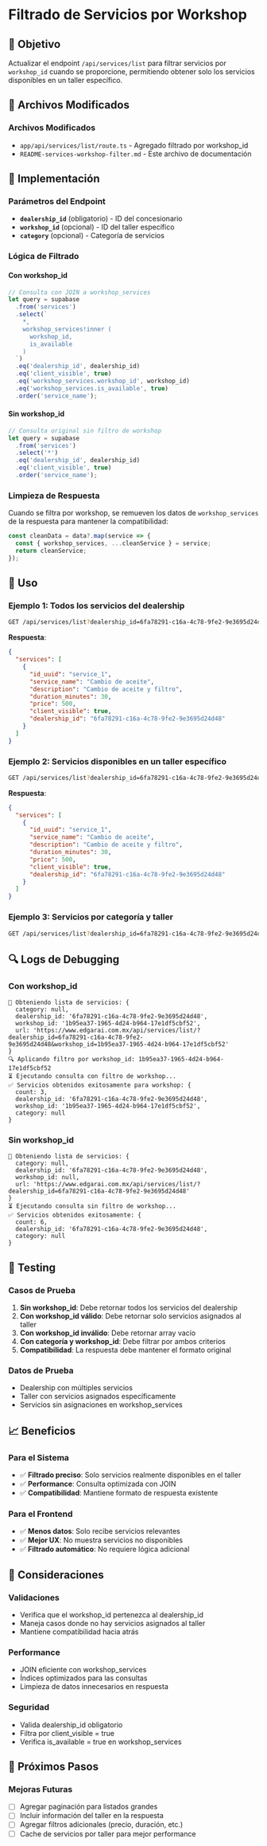 # Filtrado de Servicios por Workshop

## 🎯 Objetivo
Actualizar el endpoint `/api/services/list` para filtrar servicios por `workshop_id` cuando se proporcione, permitiendo obtener solo los servicios disponibles en un taller específico.

## 📁 Archivos Modificados

### Archivos Modificados
- `app/api/services/list/route.ts` - Agregado filtrado por workshop_id
- `README-services-workshop-filter.md` - Este archivo de documentación

## 🚀 Implementación

### Parámetros del Endpoint
- **`dealership_id`** (obligatorio) - ID del concesionario
- **`workshop_id`** (opcional) - ID del taller específico
- **`category`** (opcional) - Categoría de servicios

### Lógica de Filtrado

#### Con workshop_id
```typescript
// Consulta con JOIN a workshop_services
let query = supabase
  .from('services')
  .select(`
    *,
    workshop_services!inner (
      workshop_id,
      is_available
    )
  `)
  .eq('dealership_id', dealership_id)
  .eq('client_visible', true)
  .eq('workshop_services.workshop_id', workshop_id)
  .eq('workshop_services.is_available', true)
  .order('service_name');
```

#### Sin workshop_id
```typescript
// Consulta original sin filtro de workshop
let query = supabase
  .from('services')
  .select('*')
  .eq('dealership_id', dealership_id)
  .eq('client_visible', true)
  .order('service_name');
```

### Limpieza de Respuesta
Cuando se filtra por workshop, se remueven los datos de `workshop_services` de la respuesta para mantener la compatibilidad:

```typescript
const cleanData = data?.map(service => {
  const { workshop_services, ...cleanService } = service;
  return cleanService;
});
```

## 📡 Uso

### Ejemplo 1: Todos los servicios del dealership
```bash
GET /api/services/list?dealership_id=6fa78291-c16a-4c78-9fe2-9e3695d24d48
```

**Respuesta**:
```json
{
  "services": [
    {
      "id_uuid": "service_1",
      "service_name": "Cambio de aceite",
      "description": "Cambio de aceite y filtro",
      "duration_minutes": 30,
      "price": 500,
      "client_visible": true,
      "dealership_id": "6fa78291-c16a-4c78-9fe2-9e3695d24d48"
    }
  ]
}
```

### Ejemplo 2: Servicios disponibles en un taller específico
```bash
GET /api/services/list?dealership_id=6fa78291-c16a-4c78-9fe2-9e3695d24d48&workshop_id=1b95ea37-1965-4d24-b964-17e1df5cbf52
```

**Respuesta**:
```json
{
  "services": [
    {
      "id_uuid": "service_1",
      "service_name": "Cambio de aceite",
      "description": "Cambio de aceite y filtro",
      "duration_minutes": 30,
      "price": 500,
      "client_visible": true,
      "dealership_id": "6fa78291-c16a-4c78-9fe2-9e3695d24d48"
    }
  ]
}
```

### Ejemplo 3: Servicios por categoría y taller
```bash
GET /api/services/list?dealership_id=6fa78291-c16a-4c78-9fe2-9e3695d24d48&workshop_id=1b95ea37-1965-4d24-b964-17e1df5cbf52&category=mantenimiento
```

## 🔍 Logs de Debugging

### Con workshop_id
```
🔧 Obteniendo lista de servicios: {
  category: null,
  dealership_id: '6fa78291-c16a-4c78-9fe2-9e3695d24d48',
  workshop_id: '1b95ea37-1965-4d24-b964-17e1df5cbf52',
  url: 'https://www.edgarai.com.mx/api/services/list/?dealership_id=6fa78291-c16a-4c78-9fe2-9e3695d24d48&workshop_id=1b95ea37-1965-4d24-b964-17e1df5cbf52'
}
🔍 Aplicando filtro por workshop_id: 1b95ea37-1965-4d24-b964-17e1df5cbf52
⏳ Ejecutando consulta con filtro de workshop...
✅ Servicios obtenidos exitosamente para workshop: {
  count: 3,
  dealership_id: '6fa78291-c16a-4c78-9fe2-9e3695d24d48',
  workshop_id: '1b95ea37-1965-4d24-b964-17e1df5cbf52',
  category: null
}
```

### Sin workshop_id
```
🔧 Obteniendo lista de servicios: {
  category: null,
  dealership_id: '6fa78291-c16a-4c78-9fe2-9e3695d24d48',
  workshop_id: null,
  url: 'https://www.edgarai.com.mx/api/services/list/?dealership_id=6fa78291-c16a-4c78-9fe2-9e3695d24d48'
}
⏳ Ejecutando consulta sin filtro de workshop...
✅ Servicios obtenidos exitosamente: {
  count: 6,
  dealership_id: '6fa78291-c16a-4c78-9fe2-9e3695d24d48',
  category: null
}
```

## 🧪 Testing

### Casos de Prueba
1. **Sin workshop_id**: Debe retornar todos los servicios del dealership
2. **Con workshop_id válido**: Debe retornar solo servicios asignados al taller
3. **Con workshop_id inválido**: Debe retornar array vacío
4. **Con categoría y workshop_id**: Debe filtrar por ambos criterios
5. **Compatibilidad**: La respuesta debe mantener el formato original

### Datos de Prueba
- Dealership con múltiples servicios
- Taller con servicios asignados específicamente
- Servicios sin asignaciones en workshop_services

## 📈 Beneficios

### Para el Sistema
- ✅ **Filtrado preciso**: Solo servicios realmente disponibles en el taller
- ✅ **Performance**: Consulta optimizada con JOIN
- ✅ **Compatibilidad**: Mantiene formato de respuesta existente

### Para el Frontend
- ✅ **Menos datos**: Solo recibe servicios relevantes
- ✅ **Mejor UX**: No muestra servicios no disponibles
- ✅ **Filtrado automático**: No requiere lógica adicional

## 🚨 Consideraciones

### Validaciones
- Verifica que el workshop_id pertenezca al dealership_id
- Maneja casos donde no hay servicios asignados al taller
- Mantiene compatibilidad hacia atrás

### Performance
- JOIN eficiente con workshop_services
- Índices optimizados para las consultas
- Limpieza de datos innecesarios en respuesta

### Seguridad
- Valida dealership_id obligatorio
- Filtra por client_visible = true
- Verifica is_available = true en workshop_services

## 🔮 Próximos Pasos

### Mejoras Futuras
- [ ] Agregar paginación para listados grandes
- [ ] Incluir información del taller en la respuesta
- [ ] Agregar filtros adicionales (precio, duración, etc.)
- [ ] Cache de servicios por taller para mejor performance 